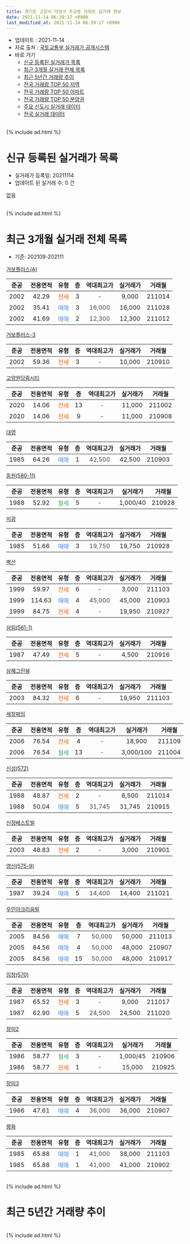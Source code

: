 ```yaml
---
title: 경기도 고양시 덕양구 주교동 아파트 실거래 정보
date: 2021-11-14 06:39:17 +0900
last_modified_at: 2021-11-14 06:39:17 +0900
---
```


* 업데이트 : 2021-11-14
* 자료 출처 : [국토교통부 실거래가 공개시스템](http://rt.molit.go.kr)
* 바로 가기
    * [신규 등록된 실거래가 목록](#신규-등록된-실거래가-목록)
    * [최근 3개월 실거래 전체 목록](#최근-3개월-실거래-전체-목록)
    * [최근 5년간 거래량 추이](#최근-5년간-거래량-추이)
    * [전국 거래량 TOP 50 지역](https://inasie.github.io/apt-trade-info/최근-3개월-전국에서-가장-거래가-많이-발생한-지역)
    * [전국 거래량 TOP 50 아파트](https://inasie.github.io/apt-trade-info/최근-3개월-전국에서-가장-거래가-많이-발생한-아파트)
    * [전국 거래량 TOP 50 분양권](https://inasie.github.io/apt-trade-info/최근-3개월-전국에서-가장-거래가-많이-발생한-분양권)
    * [주요 신도시 실거래 데이터](https://inasie.github.io/apt-trade-info/주요-신도시)
    * [전국 실거래 데이터](https://inasie.github.io/apt-trade-info/전국)
<br>
{% include ad.html %}
<br>

# 신규 등록된 실거래가 목록
* 실거래가 등록일: 20211114
* 업데이트 된 실거래 수: 0 건

없음

<br>
{% include ad.html %}
<br>

# 최근 3개월 실거래 전체 목록
* 기준: 202109-202111


[거보플러스(A)](https://search.naver.com/search.naver?query=%EA%B2%BD%EA%B8%B0%EB%8F%84+%EA%B3%A0%EC%96%91%EC%8B%9C+%EB%8D%95%EC%96%91%EA%B5%AC+%EC%A3%BC%EA%B5%90%EB%8F%99+%EA%B1%B0%EB%B3%B4%ED%94%8C%EB%9F%AC%EC%8A%A4%28A%29)

|준공|전용면적|유형|층|역대최고가|실거래가|거래월|
|:---:|:---:|:---:|:---:|:---:|:---:|:---:|
|2002|42.29|<span style="color:#ff5a00">전세</span>|3|<span style="color:#444444">-</span>|9,000|211014|
|2002|35.41|<span style="color:#4285f3">매매</span>|3|<span style="color:#444444">16,000</span>|16,000|211028|
|2002|41.69|<span style="color:#4285f3">매매</span>|2|<span style="color:#444444">12,300</span>|12,300|211012|

[거보플러스-3](https://search.naver.com/search.naver?query=%EA%B2%BD%EA%B8%B0%EB%8F%84+%EA%B3%A0%EC%96%91%EC%8B%9C+%EB%8D%95%EC%96%91%EA%B5%AC+%EC%A3%BC%EA%B5%90%EB%8F%99+%EA%B1%B0%EB%B3%B4%ED%94%8C%EB%9F%AC%EC%8A%A4-3)

|준공|전용면적|유형|층|역대최고가|실거래가|거래월|
|:---:|:---:|:---:|:---:|:---:|:---:|:---:|
|2002|59.36|<span style="color:#ff5a00">전세</span>|3|<span style="color:#444444">-</span>|10,000|210910|

[고양원당줌시티](https://search.naver.com/search.naver?query=%EA%B2%BD%EA%B8%B0%EB%8F%84+%EA%B3%A0%EC%96%91%EC%8B%9C+%EB%8D%95%EC%96%91%EA%B5%AC+%EC%A3%BC%EA%B5%90%EB%8F%99+%EA%B3%A0%EC%96%91%EC%9B%90%EB%8B%B9%EC%A4%8C%EC%8B%9C%ED%8B%B0)

|준공|전용면적|유형|층|역대최고가|실거래가|거래월|
|:---:|:---:|:---:|:---:|:---:|:---:|:---:|
|2020|14.06|<span style="color:#ff5a00">전세</span>|13|<span style="color:#444444">-</span>|11,000|211002|
|2020|14.06|<span style="color:#ff5a00">전세</span>|9|<span style="color:#444444">-</span>|11,000|210908|

[대영](https://search.naver.com/search.naver?query=%EA%B2%BD%EA%B8%B0%EB%8F%84+%EA%B3%A0%EC%96%91%EC%8B%9C+%EB%8D%95%EC%96%91%EA%B5%AC+%EC%A3%BC%EA%B5%90%EB%8F%99+%EB%8C%80%EC%98%81)

|준공|전용면적|유형|층|역대최고가|실거래가|거래월|
|:---:|:---:|:---:|:---:|:---:|:---:|:---:|
|1985|64.26|<span style="color:#4285f3">매매</span>|1|<span style="color:#444444">42,500</span>|42,500|210903|

[동원(580-11)](https://search.naver.com/search.naver?query=%EA%B2%BD%EA%B8%B0%EB%8F%84+%EA%B3%A0%EC%96%91%EC%8B%9C+%EB%8D%95%EC%96%91%EA%B5%AC+%EC%A3%BC%EA%B5%90%EB%8F%99+%EB%8F%99%EC%9B%90%28580-11%29)

|준공|전용면적|유형|층|역대최고가|실거래가|거래월|
|:---:|:---:|:---:|:---:|:---:|:---:|:---:|
|1988|52.92|<span style="color:#34a853">월세</span>|5|<span style="color:#444444">-</span>|1,000/40|210928|

[미광](https://search.naver.com/search.naver?query=%EA%B2%BD%EA%B8%B0%EB%8F%84+%EA%B3%A0%EC%96%91%EC%8B%9C+%EB%8D%95%EC%96%91%EA%B5%AC+%EC%A3%BC%EA%B5%90%EB%8F%99+%EB%AF%B8%EA%B4%91)

|준공|전용면적|유형|층|역대최고가|실거래가|거래월|
|:---:|:---:|:---:|:---:|:---:|:---:|:---:|
|1985|51.66|<span style="color:#4285f3">매매</span>|3|<span style="color:#444444">19,750</span>|19,750|210928|

[벽산](https://search.naver.com/search.naver?query=%EA%B2%BD%EA%B8%B0%EB%8F%84+%EA%B3%A0%EC%96%91%EC%8B%9C+%EB%8D%95%EC%96%91%EA%B5%AC+%EC%A3%BC%EA%B5%90%EB%8F%99+%EB%B2%BD%EC%82%B0)

|준공|전용면적|유형|층|역대최고가|실거래가|거래월|
|:---:|:---:|:---:|:---:|:---:|:---:|:---:|
|1999|59.97|<span style="color:#ff5a00">전세</span>|6|<span style="color:#444444">-</span>|3,000|211103|
|1999|114.63|<span style="color:#4285f3">매매</span>|4|<span style="color:#444444">45,000</span>|45,000|210903|
|1999|84.75|<span style="color:#ff5a00">전세</span>|4|<span style="color:#444444">-</span>|19,950|210927|

[삼림(561-1)](https://search.naver.com/search.naver?query=%EA%B2%BD%EA%B8%B0%EB%8F%84+%EA%B3%A0%EC%96%91%EC%8B%9C+%EB%8D%95%EC%96%91%EA%B5%AC+%EC%A3%BC%EA%B5%90%EB%8F%99+%EC%82%BC%EB%A6%BC%28561-1%29)

|준공|전용면적|유형|층|역대최고가|실거래가|거래월|
|:---:|:---:|:---:|:---:|:---:|:---:|:---:|
|1987|47.49|<span style="color:#ff5a00">전세</span>|5|<span style="color:#444444">-</span>|4,500|210916|

[삼혜그린뷰](https://search.naver.com/search.naver?query=%EA%B2%BD%EA%B8%B0%EB%8F%84+%EA%B3%A0%EC%96%91%EC%8B%9C+%EB%8D%95%EC%96%91%EA%B5%AC+%EC%A3%BC%EA%B5%90%EB%8F%99+%EC%82%BC%ED%98%9C%EA%B7%B8%EB%A6%B0%EB%B7%B0)

|준공|전용면적|유형|층|역대최고가|실거래가|거래월|
|:---:|:---:|:---:|:---:|:---:|:---:|:---:|
|2003|84.32|<span style="color:#ff5a00">전세</span>|6|<span style="color:#444444">-</span>|19,950|211103|

[세창짜임](https://search.naver.com/search.naver?query=%EA%B2%BD%EA%B8%B0%EB%8F%84+%EA%B3%A0%EC%96%91%EC%8B%9C+%EB%8D%95%EC%96%91%EA%B5%AC+%EC%A3%BC%EA%B5%90%EB%8F%99+%EC%84%B8%EC%B0%BD%EC%A7%9C%EC%9E%84)

|준공|전용면적|유형|층|역대최고가|실거래가|거래월|
|:---:|:---:|:---:|:---:|:---:|:---:|:---:|
|2006|76.54|<span style="color:#ff5a00">전세</span>|4|<span style="color:#444444">-</span>|18,900|211109|
|2006|76.54|<span style="color:#34a853">월세</span>|13|<span style="color:#444444">-</span>|3,000/100|211004|

[신성(572)](https://search.naver.com/search.naver?query=%EA%B2%BD%EA%B8%B0%EB%8F%84+%EA%B3%A0%EC%96%91%EC%8B%9C+%EB%8D%95%EC%96%91%EA%B5%AC+%EC%A3%BC%EA%B5%90%EB%8F%99+%EC%8B%A0%EC%84%B1%28572%29)

|준공|전용면적|유형|층|역대최고가|실거래가|거래월|
|:---:|:---:|:---:|:---:|:---:|:---:|:---:|
|1988|48.87|<span style="color:#ff5a00">전세</span>|2|<span style="color:#444444">-</span>|6,500|211014|
|1988|50.04|<span style="color:#4285f3">매매</span>|5|<span style="color:#444444">31,745</span>|31,745|210915|

[신정베스트빌](https://search.naver.com/search.naver?query=%EA%B2%BD%EA%B8%B0%EB%8F%84+%EA%B3%A0%EC%96%91%EC%8B%9C+%EB%8D%95%EC%96%91%EA%B5%AC+%EC%A3%BC%EA%B5%90%EB%8F%99+%EC%8B%A0%EC%A0%95%EB%B2%A0%EC%8A%A4%ED%8A%B8%EB%B9%8C)

|준공|전용면적|유형|층|역대최고가|실거래가|거래월|
|:---:|:---:|:---:|:---:|:---:|:---:|:---:|
|2003|48.83|<span style="color:#ff5a00">전세</span>|2|<span style="color:#444444">-</span>|3,000|210901|

[영신(575-9)](https://search.naver.com/search.naver?query=%EA%B2%BD%EA%B8%B0%EB%8F%84+%EA%B3%A0%EC%96%91%EC%8B%9C+%EB%8D%95%EC%96%91%EA%B5%AC+%EC%A3%BC%EA%B5%90%EB%8F%99+%EC%98%81%EC%8B%A0%28575-9%29)

|준공|전용면적|유형|층|역대최고가|실거래가|거래월|
|:---:|:---:|:---:|:---:|:---:|:---:|:---:|
|1987|39.24|<span style="color:#4285f3">매매</span>|5|<span style="color:#444444">14,400</span>|14,400|211021|

[우인아크리움빌](https://search.naver.com/search.naver?query=%EA%B2%BD%EA%B8%B0%EB%8F%84+%EA%B3%A0%EC%96%91%EC%8B%9C+%EB%8D%95%EC%96%91%EA%B5%AC+%EC%A3%BC%EA%B5%90%EB%8F%99+%EC%9A%B0%EC%9D%B8%EC%95%84%ED%81%AC%EB%A6%AC%EC%9B%80%EB%B9%8C)

|준공|전용면적|유형|층|역대최고가|실거래가|거래월|
|:---:|:---:|:---:|:---:|:---:|:---:|:---:|
|2005|84.56|<span style="color:#4285f3">매매</span>|7|<span style="color:#444444">50,000</span>|50,000|211013|
|2005|84.56|<span style="color:#4285f3">매매</span>|4|<span style="color:#444444">50,000</span>|48,000|210907|
|2005|84.56|<span style="color:#4285f3">매매</span>|15|<span style="color:#444444">50,000</span>|48,000|210917|

[임창(570)](https://search.naver.com/search.naver?query=%EA%B2%BD%EA%B8%B0%EB%8F%84+%EA%B3%A0%EC%96%91%EC%8B%9C+%EB%8D%95%EC%96%91%EA%B5%AC+%EC%A3%BC%EA%B5%90%EB%8F%99+%EC%9E%84%EC%B0%BD%28570%29)

|준공|전용면적|유형|층|역대최고가|실거래가|거래월|
|:---:|:---:|:---:|:---:|:---:|:---:|:---:|
|1987|65.52|<span style="color:#ff5a00">전세</span>|3|<span style="color:#444444">-</span>|9,000|211017|
|1987|62.90|<span style="color:#4285f3">매매</span>|5|<span style="color:#444444">24,500</span>|24,500|211020|

[장미2](https://search.naver.com/search.naver?query=%EA%B2%BD%EA%B8%B0%EB%8F%84+%EA%B3%A0%EC%96%91%EC%8B%9C+%EB%8D%95%EC%96%91%EA%B5%AC+%EC%A3%BC%EA%B5%90%EB%8F%99+%EC%9E%A5%EB%AF%B82)

|준공|전용면적|유형|층|역대최고가|실거래가|거래월|
|:---:|:---:|:---:|:---:|:---:|:---:|:---:|
|1986|58.77|<span style="color:#34a853">월세</span>|3|<span style="color:#444444">-</span>|1,000/45|210906|
|1986|58.77|<span style="color:#ff5a00">전세</span>|1|<span style="color:#444444">-</span>|15,000|210925|

[장미3](https://search.naver.com/search.naver?query=%EA%B2%BD%EA%B8%B0%EB%8F%84+%EA%B3%A0%EC%96%91%EC%8B%9C+%EB%8D%95%EC%96%91%EA%B5%AC+%EC%A3%BC%EA%B5%90%EB%8F%99+%EC%9E%A5%EB%AF%B83)

|준공|전용면적|유형|층|역대최고가|실거래가|거래월|
|:---:|:---:|:---:|:---:|:---:|:---:|:---:|
|1986|47.61|<span style="color:#4285f3">매매</span>|4|<span style="color:#444444">36,000</span>|36,000|210907|

[평화](https://search.naver.com/search.naver?query=%EA%B2%BD%EA%B8%B0%EB%8F%84+%EA%B3%A0%EC%96%91%EC%8B%9C+%EB%8D%95%EC%96%91%EA%B5%AC+%EC%A3%BC%EA%B5%90%EB%8F%99+%ED%8F%89%ED%99%94)

|준공|전용면적|유형|층|역대최고가|실거래가|거래월|
|:---:|:---:|:---:|:---:|:---:|:---:|:---:|
|1985|65.88|<span style="color:#4285f3">매매</span>|1|<span style="color:#444444">41,000</span>|38,000|211103|
|1985|65.88|<span style="color:#4285f3">매매</span>|1|<span style="color:#444444">41,000</span>|41,000|210902|


<br>
{% include ad.html %}
<br>

# 최근 5년간 거래량 추이


<div style="width:100%;">
    <canvas id="deal_progress" height="200"></canvas>
</div>

<script>
new Chart(document.getElementById("deal_progress"), {
    type: 'line',
    data: {
        labels: ['201611','201612','201701','201702','201703','201704','201705','201706','201707','201708','201709','201710','201711','201712','201801','201802','201803','201804','201805','201806','201807','201808','201809','201810','201811','201812','201901','201902','201903','201904','201905','201906','201907','201908','201909','201910','201911','201912','202001','202002','202003','202004','202005','202006','202007','202008','202009','202010','202011','202012','202101','202102','202103','202104','202105','202106','202107','202108','202109','202110','202111'],
        datasets: [{
            label: '매매',
            pointRadius: 1,
            data: [6, 10, 11, 9, 13, 12, 17, 21, 16, 19, 7, 7, 22, 8, 9, 11, 19, 9, 14, 11, 16, 20, 19, 24, 15, 10, 7, 7, 12, 10, 16, 15, 9, 10, 13, 14, 40, 28, 42, 68, 53, 41, 55, 39, 27, 12, 7, 8, 11, 20, 31, 15, 11, 18, 27, 17, 11, 12, 8, 5, 1],
            borderColor: "rgba(255, 201, 14, 1)",
            backgroundColor: "rgba(255, 201, 14, 0.5)",
            fill: false,
            lineTension: 0
        },{
            label: '전월세',
            pointRadius: 1,
            data: [7, 6, 6, 14, 17, 12, 12, 5, 14, 5, 12, 11, 12, 3, 9, 7, 15, 14, 9, 9, 7, 14, 16, 7, 8, 9, 13, 3, 6, 8, 4, 9, 8, 10, 8, 11, 12, 6, 12, 21, 17, 25, 24, 13, 18, 16, 13, 9, 44, 33, 18, 7, 8, 16, 19, 12, 9, 11, 8, 5, 3],
            borderColor: "rgba(0, 141, 185, 1)",
            backgroundColor: "rgba(0, 141, 185, 0.5)",
            fill: false,
            lineTension: 0
        }
        ]
    },
    options: {
        responsive: true,
        title: {
            display: false
        },
        tooltips: {
            mode: 'index',
            intersect: false
        },
        hover: {
            mode: 'nearest',
            intersect: true
        },
        scales: {
            xAxes: [{
                display: true,
                scaleLabel: {
                    display: true,
                    labelString: '년/월'
                }
            }],
            yAxes: [{
                display: true,
                ticks: {
                    suggestedMin: 0,
                },
                scaleLabel: {
                    display: true,
                    labelString: '실거래 수'
                }
            }]
        }
    }
});

</script>


<br>
{% include ad.html %}
<br>

